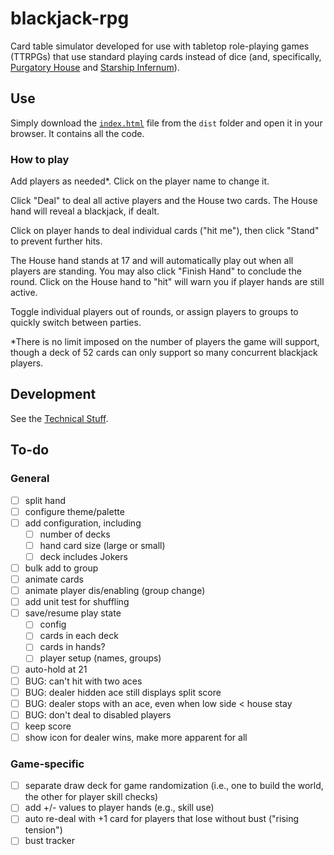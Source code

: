 # blackjack-rpg

Card table simulator developed for use with tabletop role-playing games (TTRPGs) that use
standard playing cards instead of dice (and, specifically, [Purgatory House](https://www.wicked-clever.com/purgatory-house/)
and [Starship Infernum](https://www.wicked-clever.com/our-games/starship-infernum/)).

## Use

Simply download the [`index.html`](./dist/index.html) file from the `dist` folder and open it
in your browser. It contains all the code.

### How to play

Add players as needed*. Click on the player name to change it.

Click "Deal" to deal all active players and the House two cards. The House hand will reveal a
blackjack, if dealt.

Click on player hands to deal individual cards ("hit me"), then click "Stand" to prevent further hits.

The House hand stands at 17 and will automatically play out when all players are standing.
You may also click "Finish Hand" to conclude the round. Click on the House hand to "hit" will warn
you if player hands are still active.

Toggle individual players out of rounds, or assign players to groups to quickly switch between parties.


*There is no limit imposed on the number of players the game will support, though a deck of 52 cards
can only support so many concurrent blackjack players.

## Development

See the [Technical Stuff](./tech.md).

## To-do

### General
- [ ] split hand
- [ ] configure theme/palette
- [ ] add configuration, including
  - [ ] number of decks
  - [ ] hand card size (large or small)
  - [ ] deck includes Jokers
- [ ] bulk add to group
- [ ] animate cards
- [ ] animate player dis/enabling (group change)
- [ ] add unit test for shuffling
- [ ] save/resume play state
  - [ ] config
  - [ ] cards in each deck
  - [ ] cards in hands?
  - [ ] player setup (names, groups)
 - [ ] auto-hold at 21
 - [ ] BUG: can't hit with two aces
 - [ ] BUG: dealer hidden ace still displays split score
 - [ ] BUG: dealer stops with an ace, even when low side < house stay
 - [ ] BUG: don't deal to disabled players
 - [ ] keep score
 - [ ] show icon for dealer wins, make more apparent for all

### Game-specific
- [ ] separate draw deck for game randomization (i.e., one to build the world, the other for player skill checks)
- [ ] add +/- values to player hands (e.g., skill use)
- [ ] auto re-deal with +1 card for players that lose without bust ("rising tension")
- [ ] bust tracker

